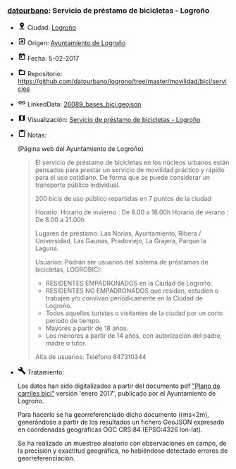 ### [datourbano](https://github.com/datourbano): Servicio de préstamo de bicicletas - Logroño

* ![](https://raw.githubusercontent.com/datourbano/simbologia/master/_/ubicacion_18.png) Ciudad: [Logroño](https://datourbano.github.io/logrono)
* ![](https://raw.githubusercontent.com/datourbano/simbologia/master/_/origen_18.png) Origen: [Ayuntamiento de Logroño](http://www.logroño.es)
* ![](https://raw.githubusercontent.com/datourbano/simbologia/master/_/calendario_18.png) Fecha: 5-02-2017
* ![](https://raw.githubusercontent.com/datourbano/simbologia/master/_/carpeta_18.png) Repositorio: https://github.com/datourbano/logrono/tree/master/movilidad/bici/servicios
* ![](https://raw.githubusercontent.com/datourbano/simbologia/master/_/enlace_18.png) LinkedData: [26089_bases_bici.geojson](https://raw.githubusercontent.com/datourbano/logrono/master/movilidad/bici/servicios/26089_bases_bici.geojson)
* ![](https://raw.githubusercontent.com/datourbano/simbologia/master/_/mapa_18.png) Visualización: [Servicio de préstamo de bicicletas - Logroño](https://datourbano.github.io/logrono/movilidad/bici/servicios/26089_bases_bici)
* ![](https://raw.githubusercontent.com/datourbano/simbologia/master/_/notas_18.png) Notas:

  (Página web del Ayuntamiento de Logroño)
  > El servicio de préstamo de bicicletas en los núcleos urbanos están pensados para prestar un servicio de movilidad práctico y rápido para el uso cotidiano. De forma que se puede considerar un transporte público individual.
  >
  >200 bicis de uso público repartidas en 7 puntos de la ciudad
  >
  >Horario:
  >Horario de invierno : De 8.00 a 18.00h
  >Horario de verano  : De 8.00 a 21.00h 
  >
  >Lugares de préstamo:
  >Las Norias, Ayuntamiento, Ribera / Universidad, Las Gaunas, Pradoviejo, La Grajera, Parque la Laguna.
  >
  >Usuarios:
  >Podrán ser usuarios del sistema de préstamos de bicicletas, LOGROBICI:
  >   * RESIDENTES EMPADRONADOS en la Ciudad de Logroño.
  >   * RESIDENTES NO EMPADRONADOS que residan, estudien o trabajen y/o convivan periódicamente en la Ciudad de Logroño.
  >   * Todos aquellos turistas o visitantes de la ciudad por un corto periodo de tiempo.
  >   * Mayores a partir de 18 años.
  >   * Los menores a partir de 14 años, con autorización del padre, madre o tutor.
  >
  >Alta de usuarios:
  >Teléfono 647310344

* ![](https://raw.githubusercontent.com/datourbano/simbologia/master/_/herramienta_18.png) Tratamiento:
 
  Los datos han sido digitalizados a partir del documento pdf ["Plano de carriles bici"](http://www.xn--logroo-0wa.es/wps/wcm/connect/514dfb004fe3c31c84659c17aaf351ed/ITINERARIOS%2BAPARCABICIS%2BPTOSPRESTAMO-EN2017.pdf?MOD=AJPERES&CACHEID=514dfb004fe3c31c84659c17aaf351ed) versión 'enero 2017', publicado por el Ayuntamiento de Logroño.

  Para hacerlo se ha georreferenciado dicho documento (rms<2m), generándose a partir de los resultados un fichero GeoJSON expresado en coordenadas geográficas OGC CRS:84 (EPSG:4326 lon-lat).

  Se ha realizado un muestreo aleatorio con observaciones en campo, de la precisión y exactitud geográfica, no habiéndose detectado errores de georreferenciación.